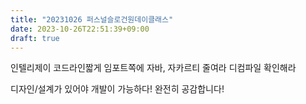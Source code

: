 ```yaml
---
title: "20231026 퍼스널슬로건원데이클래스"
date: 2023-10-26T22:51:39+09:00
draft: true
---
```


인텔리제이
코드라인짧게
임포트쪽에 자바, 자카르티 줄여라
디컴파일 확인해라 


디자인/설계가 있어야 개발이 가능하다! 완전히 공감합니다!

